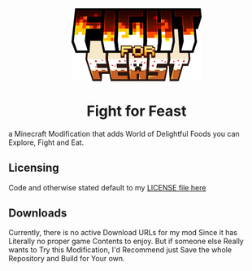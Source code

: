 <div align="center">
  <img width = "256" src="src/main/resources/fightforfeast_logo.png"  alt="Fight for Feast"/>
  <h1>Fight for Feast</h1>
</div>

a Minecraft Modification that adds World of Delightful Foods you can Explore, Fight and Eat.

## Licensing
Code and otherwise stated default to my [LICENSE file here](LICENSE)

## Downloads
Currently, there is no active Download URLs for my mod Since it has Literally no proper game Contents to enjoy. But if someone else Really wants to Try this Modification, I'd Recommend just Save the whole Repository and Build for Your own.
